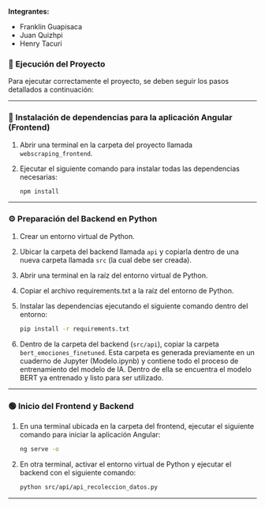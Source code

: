 
**Integrantes:**

* Franklin Guapisaca
* Juan Quizhpi
* Henry Tacuri

### **🚀 Ejecución del Proyecto**

Para ejecutar correctamente el proyecto, se deben seguir los pasos detallados a continuación:

---

### **🔧 Instalación de dependencias para la aplicación Angular (Frontend)**

1. Abrir una terminal en la carpeta del proyecto llamada `webscraping_frontend`.

2. Ejecutar el siguiente comando para instalar todas las dependencias necesarias:

   ```bash
   npm install
   ```

---

### **⚙️ Preparación del Backend en Python**

1. Crear un entorno virtual de Python.

2. Ubicar la carpeta del backend llamada `api` y copiarla dentro de una nueva carpeta llamada `src` (la cual debe ser creada).

3. Abrir una terminal en la raíz del entorno virtual de Python.

4. Copiar el archivo requirements.txt a la raíz del entorno de Python.

5. Instalar las dependencias ejecutando el siguiente comando dentro del entorno:

   ```bash
   pip install -r requirements.txt
   ```

6. Dentro de la carpeta del backend (`src/api`), copiar la carpeta `bert_emociones_finetuned`. Esta carpeta es generada previamente en un cuaderno de Jupyter (Modelo.ipynb) y contiene todo el proceso de entrenamiento del modelo de IA. Dentro de ella se encuentra el modelo BERT ya entrenado y listo para ser utilizado.

---

### **🟢 Inicio del Frontend y Backend**

1. En una terminal ubicada en la carpeta del frontend, ejecutar el siguiente comando para iniciar la aplicación Angular:

   ```bash
   ng serve -o
   ```

2. En otra terminal, activar el entorno virtual de Python y ejecutar el backend con el siguiente comando:

   ```bash
   python src/api/api_recoleccion_datos.py
   ```

---
